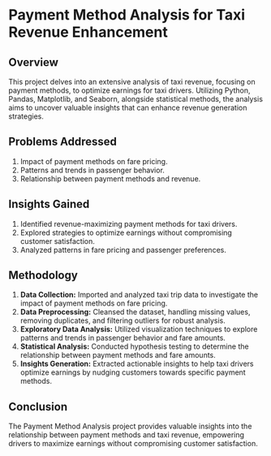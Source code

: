 # Payment Method Analysis for Taxi Revenue Enhancement

## Overview
This project delves into an extensive analysis of taxi revenue, focusing on payment methods, to optimize earnings for taxi drivers. Utilizing Python, Pandas, Matplotlib, and Seaborn, alongside statistical methods, the analysis aims to uncover valuable insights that can enhance revenue generation strategies.

## Problems Addressed
1. Impact of payment methods on fare pricing.
2. Patterns and trends in passenger behavior.
3. Relationship between payment methods and revenue.

## Insights Gained
1. Identified revenue-maximizing payment methods for taxi drivers.
2. Explored strategies to optimize earnings without compromising customer satisfaction.
3. Analyzed patterns in fare pricing and passenger preferences.

## Methodology
1. **Data Collection:** Imported and analyzed taxi trip data to investigate the impact of payment methods on fare pricing.
2. **Data Preprocessing:** Cleansed the dataset, handling missing values, removing duplicates, and filtering outliers for robust analysis.
3. **Exploratory Data Analysis:** Utilized visualization techniques to explore patterns and trends in passenger behavior and fare amounts.
4. **Statistical Analysis:** Conducted hypothesis testing to determine the relationship between payment methods and fare amounts.
5. **Insights Generation:** Extracted actionable insights to help taxi drivers optimize earnings by nudging customers towards specific payment methods.

## Conclusion
The Payment Method Analysis project provides valuable insights into the relationship between payment methods and taxi revenue, empowering drivers to maximize earnings without compromising customer satisfaction.
